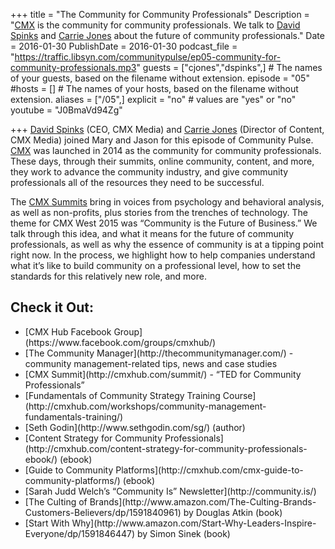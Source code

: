 +++
title = "The Community for Community Professionals"
Description = "[CMX](http://cmxhub.com/) is the community for community professionals. We talk to [David Spinks](https://twitter.com/davidspinks) and [Carrie Jones](https://twitter.com/caremjo) about the future of community professionals."
Date = 2016-01-30
PublishDate = 2016-01-30
podcast_file = "https://traffic.libsyn.com/communitypulse/ep05-community-for-community-professionals.mp3"
guests = ["cjones","dspinks",] # The names of your guests, based on the filename without extension.
episode = "05"
#hosts = [] # The names of your hosts, based on the filename without extension.
aliases = ["/05",]
explicit = "no" # values are "yes" or "no"
youtube = "J0BmaVd94Zg"

+++
[David Spinks](https://twitter.com/davidspinks) (CEO, CMX Media) and [Carrie Jones](https://twitter.com/caremjo) (Director of Content, CMX Media) joined Mary and Jason for this episode of Community Pulse. [CMX](http://cmxhub.com/) was launched in 2014 as the community for community professionals. These days, through their summits, online community, content, and more, they work to advance the community industry, and give community professionals all of the resources they need to be successful.

The [CMX Summits](http://cmxhub.com/summit) bring in voices from psychology and behavioral analysis, as well as non-profits, plus stories from the trenches of technology. The theme for CMX West 2015 was “Community is the Future of Business.” We talk through this idea, and what it means for the future of community professionals, as well as why the essence of community is at a tipping point right now. In the process, we highlight how to help companies understand what it’s like to build community on a professional level, how to set the standards for this relatively new role, and more.

<h2>Check it Out:</h2>
<ul><li>[CMX Hub Facebook Group](https://www.facebook.com/groups/cmxhub/)</li>
<li>[The Community Manager](http://thecommunitymanager.com/) - community management-related tips, news and case studies</li>
<li>[CMX Summit](http://cmxhub.com/summit/) - “TED for Community Professionals”</li>
<li>[Fundamentals of Community Strategy Training Course](http://cmxhub.com/workshops/community-management-fundamentals-training/)</li>
<li>[Seth Godin](http://www.sethgodin.com/sg/) (author)</li>
<li>[Content Strategy for Community Professionals](http://cmxhub.com/content-strategy-for-community-professionals-ebook/) (ebook)</li>
<li>[Guide to Community Platforms](http://cmxhub.com/cmx-guide-to-community-platforms/) (ebook)</li>
<li>[Sarah Judd Welch’s “Community Is” Newsletter](http://community.is/)</li>
<li>[The Culting of Brands](http://www.amazon.com/The-Culting-Brands-Customers-Believers/dp/1591840961) by Douglas Atkin (book)</li>
<li>[Start With Why](http://www.amazon.com/Start-Why-Leaders-Inspire-Everyone/dp/1591846447) by Simon Sinek (book)</li>
